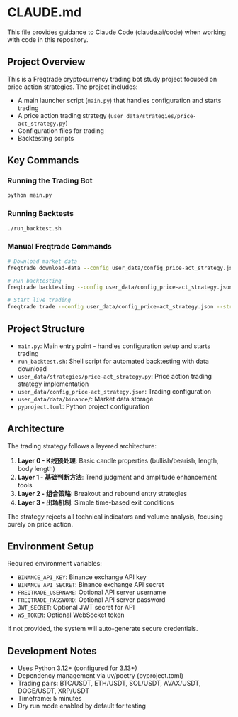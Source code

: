 # CLAUDE.md

This file provides guidance to Claude Code (claude.ai/code) when working with code in this repository.

## Project Overview

This is a Freqtrade cryptocurrency trading bot study project focused on price action strategies. The project includes:
- A main launcher script (`main.py`) that handles configuration and starts trading
- A price action trading strategy (`user_data/strategies/price-act_strategy.py`)
- Configuration files for trading
- Backtesting scripts

## Key Commands

### Running the Trading Bot
```bash
python main.py
```

### Running Backtests
```bash
./run_backtest.sh
```

### Manual Freqtrade Commands
```bash
# Download market data
freqtrade download-data --config user_data/config_price-act_strategy.json --pairs BTC/USDT --timeframe 5m

# Run backtesting
freqtrade backtesting --config user_data/config_price-act_strategy.json --strategy PriceActionStrategy

# Start live trading
freqtrade trade --config user_data/config_price-act_strategy.json --strategy PriceActionStrategy
```

## Project Structure

- `main.py`: Main entry point - handles configuration setup and starts trading
- `run_backtest.sh`: Shell script for automated backtesting with data download
- `user_data/strategies/price-act_strategy.py`: Price action trading strategy implementation
- `user_data/config_price-act_strategy.json`: Trading configuration
- `user_data/data/binance/`: Market data storage
- `pyproject.toml`: Python project configuration

## Architecture

The trading strategy follows a layered architecture:

1. **Layer 0 - K线预处理**: Basic candle properties (bullish/bearish, length, body length)
2. **Layer 1 - 基础判断方法**: Trend judgment and amplitude enhancement tools
3. **Layer 2 - 组合策略**: Breakout and rebound entry strategies
4. **Layer 3 - 出场机制**: Simple time-based exit conditions

The strategy rejects all technical indicators and volume analysis, focusing purely on price action.

## Environment Setup

Required environment variables:
- `BINANCE_API_KEY`: Binance exchange API key
- `BINANCE_API_SECRET`: Binance exchange API secret
- `FREQTRADE_USERNAME`: Optional API server username
- `FREQTRADE_PASSWORD`: Optional API server password
- `JWT_SECRET`: Optional JWT secret for API
- `WS_TOKEN`: Optional WebSocket token

If not provided, the system will auto-generate secure credentials.

## Development Notes

- Uses Python 3.12+ (configured for 3.13+)
- Dependency management via uv/poetry (pyproject.toml)
- Trading pairs: BTC/USDT, ETH/USDT, SOL/USDT, AVAX/USDT, DOGE/USDT, XRP/USDT
- Timeframe: 5 minutes
- Dry run mode enabled by default for testing